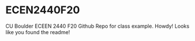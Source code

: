 # ECEN2440F20
CU Boulder ECEEN 2440 F20 Github Repo for class example.
Howdy! 
Looks like you found the readme! 
